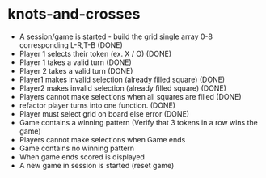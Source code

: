 # knots-and-crosses

- A session/game is started - build the grid single array 0-8 corresponding L-R,T-B (DONE)
- Player 1 selects their token (ex. X / O) (DONE)
- Player 1 takes a valid turn (DONE)
- Player 2 takes a valid turn (DONE)
- Player1 makes invalid selection (already filled square) (DONE)
- Player2 makes invalid selection (already filled square) (DONE)
- Players cannot make selections when all squares are filled (DONE)
- refactor player turns into one function. (DONE)
- Player must select grid on board else error (DONE)
- Game contains a winning pattern (Verify that 3 tokens in a row wins the game)
- Players cannot make selections when Game ends
- Game contains no winning pattern
- When game ends scored is displayed
- A new game in session is started (reset game)
